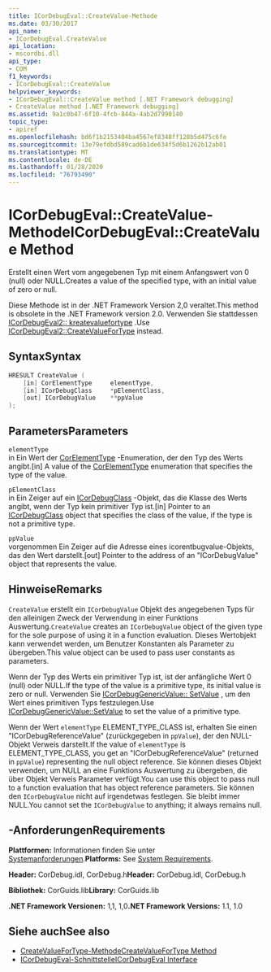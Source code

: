```yaml
---
title: ICorDebugEval::CreateValue-Methode
ms.date: 03/30/2017
api_name:
- ICorDebugEval.CreateValue
api_location:
- mscordbi.dll
api_type:
- COM
f1_keywords:
- ICorDebugEval::CreateValue
helpviewer_keywords:
- ICorDebugEval::CreateValue method [.NET Framework debugging]
- CreateValue method [.NET Framework debugging]
ms.assetid: 9a1c0b47-6f10-4fcb-844a-4ab2d7990140
topic_type:
- apiref
ms.openlocfilehash: bd6f1b2153404ba4567ef8348ff128b5d475c6fe
ms.sourcegitcommit: 13e79efdbd589cad6b1de634f5d6b1262b12ab01
ms.translationtype: MT
ms.contentlocale: de-DE
ms.lasthandoff: 01/28/2020
ms.locfileid: "76793490"
---
```

# <a name="icordebugevalcreatevalue-method"></a><span data-ttu-id="d774b-102">ICorDebugEval::CreateValue-Methode</span><span class="sxs-lookup"><span data-stu-id="d774b-102">ICorDebugEval::CreateValue Method</span></span>
<span data-ttu-id="d774b-103">Erstellt einen Wert vom angegebenen Typ mit einem Anfangswert von 0 (null) oder NULL.</span><span class="sxs-lookup"><span data-stu-id="d774b-103">Creates a value of the specified type, with an initial value of zero or null.</span></span>  
  
 <span data-ttu-id="d774b-104">Diese Methode ist in der .NET Framework Version 2,0 veraltet.</span><span class="sxs-lookup"><span data-stu-id="d774b-104">This method is obsolete in the .NET Framework version 2.0.</span></span> <span data-ttu-id="d774b-105">Verwenden Sie stattdessen [ICorDebugEval2:: kreatevaluefortype](icordebugeval2-createvaluefortype-method.md) .</span><span class="sxs-lookup"><span data-stu-id="d774b-105">Use [ICorDebugEval2::CreateValueForType](icordebugeval2-createvaluefortype-method.md) instead.</span></span>  
  
## <a name="syntax"></a><span data-ttu-id="d774b-106">Syntax</span><span class="sxs-lookup"><span data-stu-id="d774b-106">Syntax</span></span>  
  
```cpp  
HRESULT CreateValue (  
    [in] CorElementType     elementType,  
    [in] ICorDebugClass     *pElementClass,  
    [out] ICorDebugValue    **ppValue  
);  
```  
  
## <a name="parameters"></a><span data-ttu-id="d774b-107">Parameters</span><span class="sxs-lookup"><span data-stu-id="d774b-107">Parameters</span></span>  
 `elementType`  
 <span data-ttu-id="d774b-108">in Ein Wert der [CorElementType](../../../../docs/framework/unmanaged-api/metadata/corelementtype-enumeration.md) -Enumeration, der den Typ des Werts angibt.</span><span class="sxs-lookup"><span data-stu-id="d774b-108">[in] A value of the [CorElementType](../../../../docs/framework/unmanaged-api/metadata/corelementtype-enumeration.md) enumeration that specifies the type of the value.</span></span>  
  
 `pElementClass`  
 <span data-ttu-id="d774b-109">in Ein Zeiger auf ein [ICorDebugClass](icordebugclass-interface.md) -Objekt, das die Klasse des Werts angibt, wenn der Typ kein primitiver Typ ist.</span><span class="sxs-lookup"><span data-stu-id="d774b-109">[in] Pointer to an [ICorDebugClass](icordebugclass-interface.md) object that specifies the class of the value, if the type is not a primitive type.</span></span>  
  
 `ppValue`  
 <span data-ttu-id="d774b-110">vorgenommen Ein Zeiger auf die Adresse eines icorentbugvalue-Objekts, das den Wert darstellt.</span><span class="sxs-lookup"><span data-stu-id="d774b-110">[out] Pointer to the address of an "ICorDebugValue" object that represents the value.</span></span>  
  
## <a name="remarks"></a><span data-ttu-id="d774b-111">Hinweise</span><span class="sxs-lookup"><span data-stu-id="d774b-111">Remarks</span></span>  
 <span data-ttu-id="d774b-112">`CreateValue` erstellt ein `ICorDebugValue` Objekt des angegebenen Typs für den alleinigen Zweck der Verwendung in einer Funktions Auswertung.</span><span class="sxs-lookup"><span data-stu-id="d774b-112">`CreateValue` creates an `ICorDebugValue` object of the given type for the sole purpose of using it in a function evaluation.</span></span> <span data-ttu-id="d774b-113">Dieses Wertobjekt kann verwendet werden, um Benutzer Konstanten als Parameter zu übergeben.</span><span class="sxs-lookup"><span data-stu-id="d774b-113">This value object can be used to pass user constants as parameters.</span></span>  
  
 <span data-ttu-id="d774b-114">Wenn der Typ des Werts ein primitiver Typ ist, ist der anfängliche Wert 0 (null) oder NULL.</span><span class="sxs-lookup"><span data-stu-id="d774b-114">If the type of the value is a primitive type, its initial value is zero or null.</span></span> <span data-ttu-id="d774b-115">Verwenden Sie [ICorDebugGenericValue:: SetValue](icordebuggenericvalue-setvalue-method.md) , um den Wert eines primitiven Typs festzulegen.</span><span class="sxs-lookup"><span data-stu-id="d774b-115">Use [ICorDebugGenericValue::SetValue](icordebuggenericvalue-setvalue-method.md) to set the value of a primitive type.</span></span>  
  
 <span data-ttu-id="d774b-116">Wenn der Wert `elementType` ELEMENT_TYPE_CLASS ist, erhalten Sie einen "ICorDebugReferenceValue" (zurückgegeben in `ppValue`), der den NULL-Objekt Verweis darstellt.</span><span class="sxs-lookup"><span data-stu-id="d774b-116">If the value of `elementType` is ELEMENT_TYPE_CLASS, you get an "ICorDebugReferenceValue" (returned in `ppValue`) representing the null object reference.</span></span> <span data-ttu-id="d774b-117">Sie können dieses Objekt verwenden, um NULL an eine Funktions Auswertung zu übergeben, die über Objekt Verweis Parameter verfügt.</span><span class="sxs-lookup"><span data-stu-id="d774b-117">You can use this object to pass null to a function evaluation that has object reference parameters.</span></span> <span data-ttu-id="d774b-118">Sie können den `ICorDebugValue` nicht auf irgendetwas festlegen. Sie bleibt immer NULL.</span><span class="sxs-lookup"><span data-stu-id="d774b-118">You cannot set the `ICorDebugValue` to anything; it always remains null.</span></span>  
  
## <a name="requirements"></a><span data-ttu-id="d774b-119">-Anforderungen</span><span class="sxs-lookup"><span data-stu-id="d774b-119">Requirements</span></span>  
 <span data-ttu-id="d774b-120">**Plattformen:** Informationen finden Sie unter [Systemanforderungen](../../../../docs/framework/get-started/system-requirements.md).</span><span class="sxs-lookup"><span data-stu-id="d774b-120">**Platforms:** See [System Requirements](../../../../docs/framework/get-started/system-requirements.md).</span></span>  
  
 <span data-ttu-id="d774b-121">**Header:** CorDebug.idl, CorDebug.h</span><span class="sxs-lookup"><span data-stu-id="d774b-121">**Header:** CorDebug.idl, CorDebug.h</span></span>  
  
 <span data-ttu-id="d774b-122">**Bibliothek:** CorGuids.lib</span><span class="sxs-lookup"><span data-stu-id="d774b-122">**Library:** CorGuids.lib</span></span>  
  
 <span data-ttu-id="d774b-123">**.NET Framework Versionen:** 1,1, 1,0</span><span class="sxs-lookup"><span data-stu-id="d774b-123">**.NET Framework Versions:** 1.1, 1.0</span></span>  
  
## <a name="see-also"></a><span data-ttu-id="d774b-124">Siehe auch</span><span class="sxs-lookup"><span data-stu-id="d774b-124">See also</span></span>

- [<span data-ttu-id="d774b-125">CreateValueForType-Methode</span><span class="sxs-lookup"><span data-stu-id="d774b-125">CreateValueForType Method</span></span>](icordebugeval2-createvaluefortype-method.md)
- [<span data-ttu-id="d774b-126">ICorDebugEval-Schnittstelle</span><span class="sxs-lookup"><span data-stu-id="d774b-126">ICorDebugEval Interface</span></span>](icordebugeval-interface.md)
